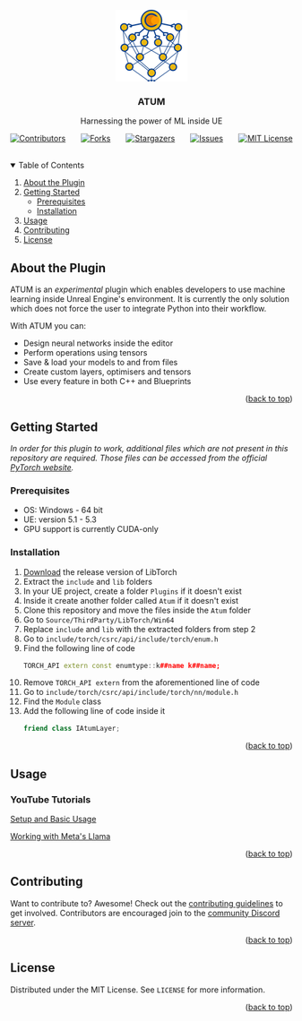 <div id="top"></div>

<br />
<div align="center">
  <a href="https://github.com/P1ayer-1/Libtorch-UE5">
    <img src="Resources/Icon128.png" alt="Logo" width="128" height="128">
  </a>

<h3 align="center">ATUM</h3>
  <p align="center">Harnessing the power of ML inside UE</p>
</div>

<div align="justify">

[![Contributors][contributors-shield]][contributors-url]
[![Forks][forks-shield]][forks-url]
[![Stargazers][stars-shield]][stars-url]
[![Issues][issues-shield]][issues-url]
[![MIT License][license-shield]][license-url] &nbsp;&nbsp;&nbsp;&nbsp;&nbsp;&nbsp;&nbsp;&nbsp;&nbsp;&nbsp;&nbsp;&nbsp;&nbsp;&nbsp;&nbsp;&nbsp;&nbsp;&nbsp;&nbsp;&nbsp;&nbsp;&nbsp;&nbsp;&nbsp;&nbsp;&nbsp;&nbsp;&nbsp;&nbsp;&nbsp;&nbsp;&nbsp;&nbsp;&nbsp;&nbsp;&nbsp;&nbsp;&nbsp;&nbsp;&nbsp;&nbsp;&nbsp;&nbsp;&nbsp;&nbsp;&nbsp;&nbsp;&nbsp;&nbsp;&nbsp;&nbsp;&nbsp;&nbsp;&nbsp;&nbsp;&nbsp;&nbsp;&nbsp;&nbsp;&nbsp;&nbsp;&nbsp;&nbsp;&nbsp;&nbsp;&nbsp;&nbsp;&nbsp;&nbsp;&nbsp;&nbsp;&nbsp;&nbsp;&nbsp;&nbsp;&nbsp;&nbsp;&nbsp;&nbsp;&nbsp;&nbsp;&nbsp;&nbsp;&nbsp;&nbsp;&nbsp;&nbsp;&nbsp;&nbsp;&nbsp;&nbsp;&nbsp;&nbsp;&nbsp;&nbsp;&nbsp;&nbsp;&nbsp;&nbsp;&nbsp;&nbsp;&nbsp;&nbsp;&nbsp;&nbsp;&nbsp;&nbsp;&nbsp;&nbsp;

</div>

<details open>
  <summary>Table of Contents</summary>
  <ol>
    <li>
      <a href="#about-the-plugin">About the Plugin</a>
    </li>
    <li>
      <a href="#getting-started">Getting Started</a>
      <ul>
        <li><a href="#prerequisites">Prerequisites</a></li>
        <li><a href="#installation">Installation</a></li>
      </ul>
    </li>
    <li><a href="#usage">Usage</a></li>
    <li><a href="#contributing">Contributing</a></li>
    <li><a href="#license">License</a></li>
  </ol>
</details>

<div id="about-the-plugin"></div>

## About the Plugin

ATUM is an _experimental_ plugin which enables developers to use machine learning inside Unreal Engine's environment.
It is currently the only solution which does not force the user to integrate Python into their workflow.

With ATUM you can:
* Design neural networks inside the editor
* Perform operations using tensors
* Save & load your models to and from files
* Create custom layers, optimisers and tensors
* Use every feature in both C++ and Blueprints


<p align="right">(<a href="#top">back to top</a>)</p>

<div id="getting-started"></div>

## Getting Started

_In order for this plugin to work, additional files which are not present in this repository are required._
_Those files can be accessed from the official [PyTorch website](https://pytorch.org/get-started/locally/)._

<div id="prerequisites"></div>

### Prerequisites

* OS: Windows - 64 bit
* UE: version 5.1 - 5.3
* GPU support is currently CUDA-only

<div id="installation"></div>

### Installation

1. [Download](https://pytorch.org/get-started/locally/) the release version of LibTorch
2. Extract the `include` and `lib` folders
3. In your UE project, create a folder `Plugins` if it doesn't exist
4. Inside it create another folder called `Atum` if it doesn't exist
5. Clone this repository and move the files inside the `Atum` folder
6. Go to `Source/ThirdParty/LibTorch/Win64`
7. Replace `include` and `lib` with the extracted folders from step 2
8. Go to `include/torch/csrc/api/include/torch/enum.h`
9. Find the following line of code
    ```c++
    TORCH_API extern const enumtype::k##name k##name;
    ```
10. Remove `TORCH_API extern` from the aforementioned line of code
11. Go to `include/torch/csrc/api/include/torch/nn/module.h`
12. Find the `Module` class
13. Add the following line of code inside it
    ```c++
    friend class IAtumLayer;
    ```

<p align="right">(<a href="#top">back to top</a>)</p>

<div id="usage"></div>

## Usage

### YouTube Tutorials

[Setup and Basic Usage](https://youtu.be/dvGWUh4SPBY)

[Working with Meta's Llama](https://youtu.be/0YI2O5uSuFw)

<p align="right">(<a href="#top">back to top</a>)</p>

<div id="contributing"></div>

## Contributing
Want to contribute to? Awesome! Check out the [contributing guidelines](CONTRIBUTING.md) to get involved. Contributors are encouraged join to the [community Discord server](https://discord.gg/AWWECeRcyX).

<p align="right">(<a href="#top">back to top</a>)</p>

<div id="license"></div>

## License

Distributed under the MIT License. See `LICENSE` for more information.

<p align="right">(<a href="#top">back to top</a>)</p>

[contributors-shield]: https://img.shields.io/github/contributors/P1ayer-1/Libtorch-UE5.svg?style=for-the-badge
[contributors-url]: https://github.com/P1ayer-1/Libtorch-UE5/graphs/contributors
[forks-shield]: https://img.shields.io/github/forks/P1ayer-1/Libtorch-UE5.svg?style=for-the-badge
[forks-url]: https://github.com/P1ayer-1/Libtorch-UE5/network/members
[stars-shield]: https://img.shields.io/github/stars/P1ayer-1/Libtorch-UE5.svg?style=for-the-badge
[stars-url]: https://github.com/P1ayer-1/Libtorch-UE5/stargazers
[issues-shield]: https://img.shields.io/github/issues/P1ayer-1/Libtorch-UE5.svg?style=for-the-badge
[issues-url]: https://github.com/P1ayer-1/Libtorch-UE5/issues
[license-shield]: https://img.shields.io/github/license/P1ayer-1/Libtorch-UE5.svg?style=for-the-badge
[license-url]: https://github.com/P1ayer-1/Libtorch-UE5/blob/master/LICENSE

